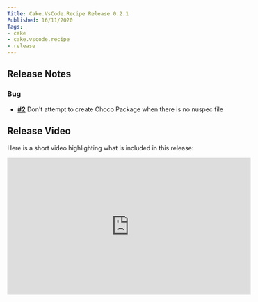 ```yaml
---
Title: Cake.VsCode.Recipe Release 0.2.1
Published: 16/11/2020
Tags:
- cake
- cake.vscode.recipe
- release
---
```


## Release Notes

### Bug

- [__#2__](https://github.com/cake-contrib/Cake.VsCode.Recipe/issues/2) Don't attempt to create Choco Package when there is no nuspec file

## Release Video

Here is a short video highlighting what is included in this release:

<iframe width="560" height="315" src="https://www.youtube.com/embed/vWwO9lP5BG0" frameborder="0" allow="accelerometer; autoplay; clipboard-write; encrypted-media; gyroscope; picture-in-picture" allowfullscreen></iframe>